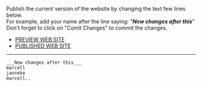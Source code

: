 Publish the current version of the website by changing the text few lines below.  
For example, add your name after the line saying: "___New changes after this___"  
Don't forget to click on "Comit Changes" to commit the changes.

- [PREVIEW WEB SITE](https://b.copim.ac.uk/_preview/)
- [PUBLISHED WEB SITE](https://b.copim.ac.uk/)


---

```
___New changes after this___
marcell
janneke
marcell..




```